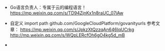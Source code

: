 * Go语言负责人：专属于云的编程语言！ https://mp.weixin.qq.com/s/TD94ZjnKx1n8raUC_07iAw

* 自定义 import path github.com/GoogleCloudPlatform/govanityurls
参考文章：
https://mp.weixin.qq.com/s/JpkzXtQzzqAn646IqUCrkg
http://mp.weixin.qq.com/s/WQpLERcfOh6gO4kg5d_mB

* 